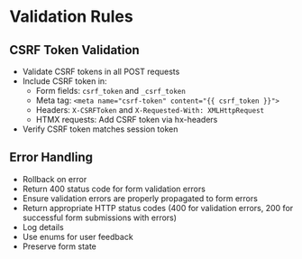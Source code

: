 # Validation Rules
## CSRF Token Validation
- Validate CSRF tokens in all POST requests
- Include CSRF token in:
  - Form fields: `csrf_token` and `_csrf_token`
  - Meta tag: `<meta name="csrf-token" content="{{ csrf_token }}">`
  - Headers: `X-CSRFToken` and `X-Requested-With: XMLHttpRequest`
  - HTMX requests: Add CSRF token via hx-headers
- Verify CSRF token matches session token

## Error Handling
- Rollback on error
- Return 400 status code for form validation errors
- Ensure validation errors are properly propagated to form errors
- Return appropriate HTTP status codes (400 for validation errors, 200 for successful form submissions with errors)
- Log details
- Use enums for user feedback
- Preserve form state

